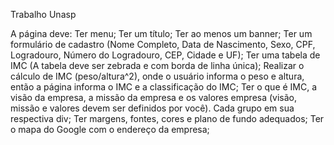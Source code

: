 Trabalho Unasp 

A página deve:
Ter menu;
Ter um título;
Ter ao menos um banner;
Ter um formulário de cadastro (Nome Completo, Data de Nascimento, Sexo, CPF, Logradouro, Número do Logradouro, CEP, Cidade e UF);
Ter uma tabela de IMC (A tabela deve ser zebrada e com borda de linha única);
Realizar o cálculo de IMC (peso/altura^2), onde o usuário informa o peso e altura, então a página informa o IMC e a classificação do IMC;
Ter o que é IMC, a visão da empresa, a missão da empresa e os valores empresa (visão, missão e valores devem ser definidos por você). Cada grupo em sua respectiva div;
Ter margens, fontes, cores e plano de fundo adequados;
Ter o mapa do Google com o endereço da empresa;
